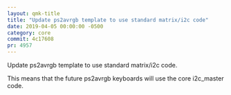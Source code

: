 ```yaml
---
layout: qmk-title
title: "Update ps2avrgb template to use standard matrix/i2c code"
date: 2019-04-05 00:00:00 -0500
category: core
commit: 4c17608
pr: 4957
---
```


Update ps2avrgb template to use standard matrix/i2c code.

This means that the future ps2avrgb keyboards will use the core i2c_master code. 

